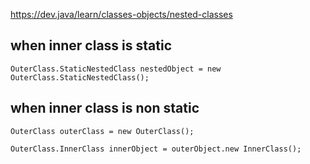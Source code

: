 
https://dev.java/learn/classes-objects/nested-classes

## when inner class is static
`OuterClass.StaticNestedClass nestedObject = new OuterClass.StaticNestedClass();`


## when inner class is non static
`OuterClass outerClass = new OuterClass();`

`OuterClass.InnerClass innerObject = outerObject.new InnerClass();`